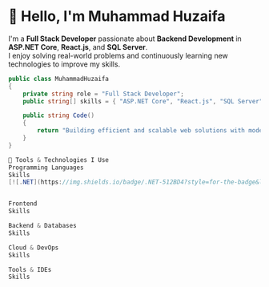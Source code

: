 # 👋 Hello, I'm Muhammad Huzaifa  

I'm a **Full Stack Developer** passionate about **Backend Development** in **ASP.NET Core**, **React.js**, and **SQL Server**.  
I enjoy solving real-world problems and continuously learning new technologies to improve my skills.

```csharp
public class MuhammadHuzaifa
{
    private string role = "Full Stack Developer";
    public string[] skills = { "ASP.NET Core", "React.js", "SQL Server", "C#", "JavaScript" };

    public string Code()
    {
        return "Building efficient and scalable web solutions with modern technologies.";
    }
}

🔧 Tools & Technologies I Use
Programming Languages
Skills
[![.NET](https://img.shields.io/badge/.NET-512BD4?style=for-the-badge&logo=dotnet&logoColor=white)](https://dotnet.microsoft.com)


Frontend
Skills

Backend & Databases
Skills

Cloud & DevOps
Skills

Tools & IDEs
Skills
